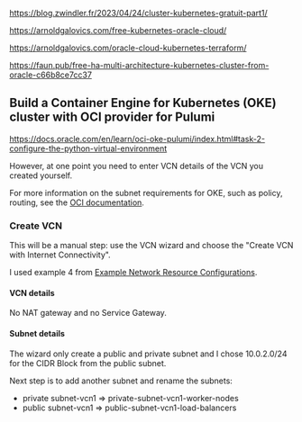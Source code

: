 https://blog.zwindler.fr/2023/04/24/cluster-kubernetes-gratuit-part1/

https://arnoldgalovics.com/free-kubernetes-oracle-cloud/

https://arnoldgalovics.com/oracle-cloud-kubernetes-terraform/

https://faun.pub/free-ha-multi-architecture-kubernetes-cluster-from-oracle-c66b8ce7cc37


## Build a Container Engine for Kubernetes (OKE) cluster with OCI provider for Pulumi

https://docs.oracle.com/en/learn/oci-oke-pulumi/index.html#task-2-configure-the-python-virtual-environment


However, at one point you need to enter VCN details of the VCN you created yourself.

For more information on the subnet requirements for OKE, such as policy, routing, see the [OCI documentation](https://docs.oracle.com/en-us/iaas/Content/ContEng/Concepts/contengnetworkconfigexample.htm#example-oci-cni-privatek8sapi_privateworkers_publiclb).

### Create VCN

This will be a manual step: use the VCN wizard and choose the "Create VCN with Internet Connectivity".

I used example 4 from [Example Network Resource Configurations](https://docs.oracle.com/en-us/iaas/Content/ContEng/Concepts/contengnetworkconfigexample.htm).

#### VCN details

No NAT gateway and no Service Gateway.

#### Subnet details

The wizard only create a public and private subnet and I chose 10.0.2.0/24 for the CIDR Block from the public subnet.

Next step is to add another subnet and rename the subnets:
- private subnet-vcn1 => private-subnet-vcn1-worker-nodes
- public subnet-vcn1 => public-subnet-vcn1-load-balancers
